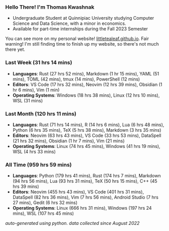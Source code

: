 
### Hello There! I'm Thomas Kwashnak

- Undergraduate Student at Quinnipiac University studying Computer Science and Data Science, with a minor in economics.
- Available for part-time internships during the Fall 2023 Semester

You can see more on my personal website! [littletealeaf.github.io](https://littletealeaf.github.io). Fair warning! I'm still finding time to finish up my website, so there's not much there yet.

### Last Week (31 hrs 14 mins)
- **Languages**: Rust (27 hrs 52 mins), Markdown (1 hr 15 mins), YAML (51 mins), TOML (42 mins), tmux (14 mins), PowerShell (12 mins)
- **Editors**: VS Code (17 hrs 32 mins), Neovim (12 hrs 39 mins), Obsidian (1 hr 6 mins), Vim (1 min)
- **Operating Systems**: Windows (18 hrs 38 mins), Linux (12 hrs 10 mins), WSL (31 mins)
    
### Last Month (120 hrs 11 mins)
- **Languages**: Rust (71 hrs 14 mins), R (14 hrs 6 mins), Lua (6 hrs 48 mins), Python (6 hrs 35 mins), TeX (5 hrs 38 mins), Markdown (3 hrs 35 mins)
- **Editors**: Neovim (63 hrs 43 mins), VS Code (33 hrs 53 mins), DataSpell (21 hrs 32 mins), Obsidian (1 hr 7 mins), Vim (21 mins)
- **Operating Systems**: Linux (74 hrs 45 mins), Windows (41 hrs 19 mins), WSL (4 hrs 33 mins)
    
### All Time (959 hrs 59 mins)
- **Languages**: Python (179 hrs 41 mins), Rust (174 hrs 7 mins), Markdown (94 hrs 56 mins), Lua (93 hrs 31 mins), TeX (50 hrs 15 mins), C++ (45 hrs 39 mins)
- **Editors**: Neovim (455 hrs 43 mins), VS Code (401 hrs 31 mins), DataSpell (82 hrs 36 mins), Vim (7 hrs 56 mins), Android Studio (7 hrs 27 mins), Gedit (6 hrs 32 mins)
- **Operating Systems**: Linux (666 hrs 31 mins), Windows (197 hrs 24 mins), WSL (107 hrs 45 mins)
    

*auto-generated using python. data collected since August 2022*

